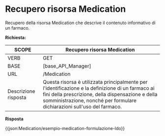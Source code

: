 # Recupero risorsa Medication

Recupero della risorsa Medication che descrive il contenuto informativo di un farmaco.


**Richiesta:** 

| SCOPE | Recupero risorsa Medication |
|---|---|
| VERB | GET |
| BASE | [base_API_Manager]    |
| URL | /Medication  |
|Descrizione risposta | Questa risorsa è utilizzata principalmente per l'identificazione e la definizione di un farmaco ai fini della prescrizione, della dispensazione e della somministrazione, nonché per formulare dichiarazioni sull'uso del farmaco. |

**Risposta**

{{json:Medication/esempio-medication-formulazione-ldo}}
